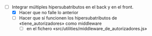 - [ ] Integrar múltiples hipersubatributos en el back y en el front.
    - [x] Hacer que no falle lo anterior
    - [ ] Hacer que sí funcionen los hipersubatributos de «tiene_autorizadores» como middleware
        - [ ] en el fichero «src/utilities/middleware_de_autorizadores.js»